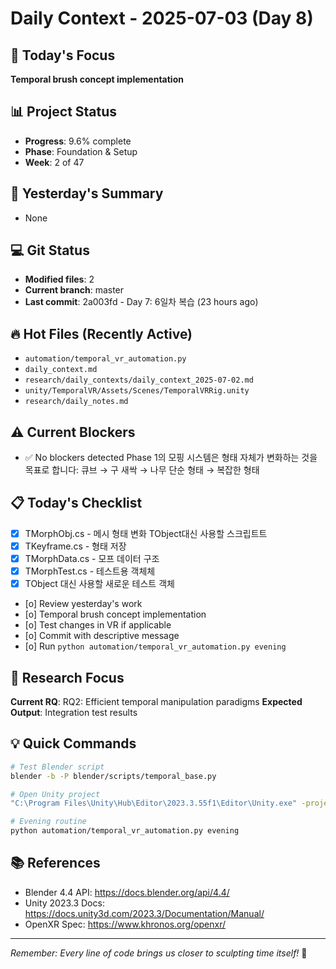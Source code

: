 # Daily Context - 2025-07-03 (Day 8)

## 🎯 Today's Focus
**Temporal brush concept implementation**

## 📊 Project Status
- **Progress**: 9.6% complete
- **Phase**: Foundation & Setup
- **Week**: 2 of 47

## 📝 Yesterday's Summary
- None

## 💻 Git Status
- **Modified files**: 2
- **Current branch**: master
- **Last commit**: 2a003fd - Day 7: 6일차 복습 (23 hours ago)

## 🔥 Hot Files (Recently Active)
- `automation/temporal_vr_automation.py`
- `daily_context.md`
- `research/daily_contexts/daily_context_2025-07-02.md`
- `unity/TemporalVR/Assets/Scenes/TemporalVRRig.unity`
- `research/daily_notes.md`

## ⚠️ Current Blockers
- ✅ No blockers detected
Phase 1의 모핑 시스템은 형태 자체가 변화하는 것을 목표로 합니다:
큐브 → 구
새싹 → 나무
단순 형태 → 복잡한 형태

## 📋 Today's Checklist
- [x] TMorphObj.cs - 메시 형태 변화 TObject대신 사용할 스크립트트
- [x] TKeyframe.cs - 형태 저장
- [x] TMorphData.cs - 모프 데이터 구조
- [x] TMorphTest.cs - 테스트용 객체체
- [x] TObject 대신 사용할 새로운 테스트 객체
- [o] Review yesterday's work
- [o] Temporal brush concept implementation
- [o] Test changes in VR if applicable  
- [o] Commit with descriptive message
- [o] Run `python automation/temporal_vr_automation.py evening`


## 🎯 Research Focus
**Current RQ**: RQ2: Efficient temporal manipulation paradigms
**Expected Output**: Integration test results


## 💡 Quick Commands
```bash
# Test Blender script
blender -b -P blender/scripts/temporal_base.py

# Open Unity project  
"C:\Program Files\Unity\Hub\Editor\2023.3.55f1\Editor\Unity.exe" -projectPath "unity\TemporalVR"

# Evening routine
python automation/temporal_vr_automation.py evening
```

## 📚 References
- Blender 4.4 API: https://docs.blender.org/api/4.4/
- Unity 2023.3 Docs: https://docs.unity3d.com/2023.3/Documentation/Manual/
- OpenXR Spec: https://www.khronos.org/openxr/

---
*Remember: Every line of code brings us closer to sculpting time itself!* 🚀
